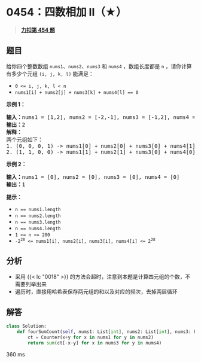 # 0454：四数相加 II（★）


> <u>**[力扣第 454 题](https://leetcode.cn/problems/4sum-ii/)**</u>

## 题目

<p>给你四个整数数组 <code>nums1</code>、<code>nums2</code>、<code>nums3</code> 和 <code>nums4</code> ，数组长度都是 <code>n</code> ，请你计算有多少个元组 <code>(i, j, k, l)</code> 能满足：</p>

<ul>
<li><code>0 &lt;= i, j, k, l &lt; n</code></li>
<li><code>nums1[i] + nums2[j] + nums3[k] + nums4[l] == 0</code></li>
</ul>



<p><strong>示例 1：</strong></p>

<pre>
<strong>输入：</strong>nums1 = [1,2], nums2 = [-2,-1], nums3 = [-1,2], nums4 = [0,2]
<strong>输出：</strong>2
<strong>解释：</strong>
两个元组如下：
1. (0, 0, 0, 1) -&gt; nums1[0] + nums2[0] + nums3[0] + nums4[1] = 1 + (-2) + (-1) + 2 = 0
2. (1, 1, 0, 0) -&gt; nums1[1] + nums2[1] + nums3[0] + nums4[0] = 2 + (-1) + (-1) + 0 = 0
</pre>

<p><strong>示例 2：</strong></p>

<pre>
<strong>输入：</strong>nums1 = [0], nums2 = [0], nums3 = [0], nums4 = [0]
<strong>输出：</strong>1
</pre>



<p>  <strong>提示：</strong></p>

<ul>
<li><code>n == nums1.length</code></li>
<li><code>n == nums2.length</code></li>
<li><code>n == nums3.length</code></li>
<li><code>n == nums4.length</code></li>
<li><code>1 &lt;= n &lt;= 200</code></li>
<li><code>-2<sup>28</sup> &lt;= nums1[i], nums2[i], nums3[i], nums4[i] &lt;= 2<sup>28</sup></code></li>
</ul>


## 分析

- 采用 {{< lc "0018" >}} 的方法会超时，注意到本题是计算四元组的个数，不需要列举出来
- 遍历时，直接用哈希表保存两元组的和以及对应的频次，去掉两层循环

## 解答

```python
class Solution:
    def fourSumCount(self, nums1: List[int], nums2: List[int], nums3: List[int], nums4: List[int]) -> int:
        ct = Counter(x+y for x in nums1 for y in nums2)
        return sum(ct[-x-y] for x in nums3 for y in nums4)
```
360 ms


